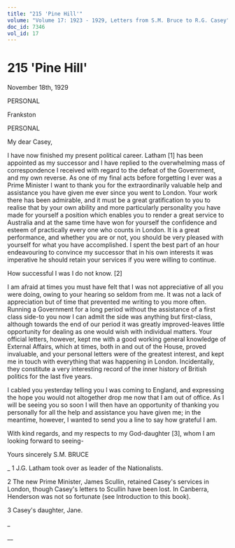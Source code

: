 ```yaml
---
title: "215 'Pine Hill'"
volume: "Volume 17: 1923 - 1929, Letters from S.M. Bruce to R.G. Casey"
doc_id: 7346
vol_id: 17
---
```


# 215 'Pine Hill'

November 18th, 1929

PERSONAL

Frankston

PERSONAL

My dear Casey,

I have now finished my present political career. Latham [1] has been appointed as my successor and I have replied to the overwhelming mass of correspondence I received with regard to the defeat of the Government, and my own reverse. As one of my final acts before forgetting I ever was a Prime Minister I want to thank you for the extraordinarily valuable help and assistance you have given me ever since you went to London. Your work there has been admirable, and it must be a great gratification to you to realise that by your own ability and more particularly personality you have made for yourself a position which enables you to render a great service to Australia and at the same time have won for yourself the confidence and esteem of practically every one who counts in London. It is a great performance, and whether you are or not, you should be very pleased with yourself for what you have accomplished. I spent the best part of an hour endeavouring to convince my successor that in his own interests it was imperative he should retain your services if you were willing to continue.

How successful I was I do not know. [2]

I am afraid at times you must have felt that I was not appreciative of all you were doing, owing to your hearing so seldom from me. It was not a lack of appreciation but of time that prevented me writing to you more often. Running a Government for a long period without the assistance of a first class side-to you now I can admit the side was anything but first-class, although towards the end of our period it was greatly improved-leaves little opportunity for dealing as one would wish with individual matters. Your official letters, however, kept me with a good working general knowledge of External Affairs, which at times, both in and out of the House, proved invaluable, and your personal letters were of the greatest interest, and kept me in touch with everything that was happening in London. Incidentally, they constitute a very interesting record of the inner history of British politics for the last five years.

I cabled you yesterday telling you I was coming to England, and expressing the hope you would not altogether drop me now that I am out of office. As I will be seeing you so soon I will then have an opportunity of thanking you personally for all the help and assistance you have given me; in the meantime, however, I wanted to send you a line to say how grateful I am.

With kind regards, and my respects to my God-daughter [3], whom I am looking forward to seeing-

Yours sincerely S.M. BRUCE

_ 1 J.G. Latham took over as leader of the Nationalists.

2 The new Prime Minister, James Scullin, retained Casey's services in London, though Casey's letters to Scullin have been lost. In Canberra, Henderson was not so fortunate (see Introduction to this book).

3 Casey's daughter, Jane.

_

__
